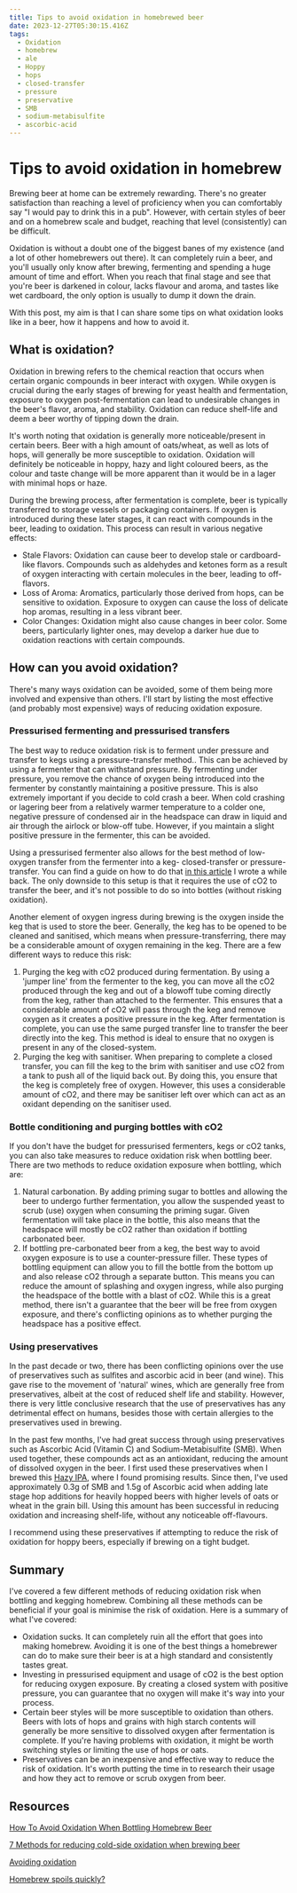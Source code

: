 ```yaml
---
title: Tips to avoid oxidation in homebrewed beer
date: 2023-12-27T05:30:15.416Z
tags: 
  - Oxidation
  - homebrew
  - ale
  - Hoppy
  - hops
  - closed-transfer
  - pressure
  - preservative
  - SMB
  - sodium-metabisulfite
  - ascorbic-acid
---
```

# T﻿ips to avoid oxidation in homebrew

Brewing beer at home can be extremely rewarding. There's no greater satisfaction than reaching a level of proficiency when you can comfortably say "I would pay to drink this in a pub". However, with certain styles of beer and on a homebrew scale and budget, reaching that level (consistently) can be difficult. 

Oxidation is without a doubt one of the biggest banes of my existence (and a lot of other homebrewers out there). It can completely ruin a beer, and you'll usually only know after brewing, fermenting and spending a huge amount of time and effort. When you reach that final stage and see that you're beer is darkened in colour, lacks flavour and aroma, and tastes like wet cardboard, the only option is usually to dump it down the drain.

With this post, my aim is that I can share some tips on what oxidation looks like in a beer, how it happens and how to avoid it.

## What is oxidation?

Oxidation in brewing refers to the chemical reaction that occurs when certain organic compounds in beer interact with oxygen. While oxygen is crucial during the early stages of brewing for yeast health and fermentation, exposure to oxygen post-fermentation can lead to undesirable changes in the beer's flavor, aroma, and stability. Oxidation can reduce shelf-life and deem a beer worthy of tipping down the drain. 

I﻿t's worth noting that oxidation is generally more noticeable/present in certain beers. Beer with a high amount of oats/wheat, as well as lots of hops, will generally be more susceptible to oxidation. Oxidation will definitely be noticeable in hoppy, hazy and light coloured beers, as the colour and taste change will be more apparent than it would be in a lager with minimal hops or haze. 

During the brewing process, after fermentation is complete, beer is typically transferred to storage vessels or packaging containers. If oxygen is introduced during these later stages, it can react with compounds in the beer, leading to oxidation. This process can result in various negative effects:

* Stale Flavors: Oxidation can cause beer to develop stale or cardboard-like flavors. Compounds such as aldehydes and ketones form as a result of oxygen interacting with certain molecules in the beer, leading to off-flavors.
* Loss of Aroma: Aromatics, particularly those derived from hops, can be sensitive to oxidation. Exposure to oxygen can cause the loss of delicate hop aromas, resulting in a less vibrant beer.
* Color Changes: Oxidation might also cause changes in beer color. Some beers, particularly lighter ones, may develop a darker hue due to oxidation reactions with certain compounds.

## How can you avoid oxidation?

There's many ways oxidation can be avoided, some of them being more involved and expensive than others. I'll start by listing the most effective (and probably most expensive) ways of reducing oxidation exposure.

### Pressurised fermenting and pressurised transfers

The best way to reduce oxidation risk is to ferment under pressure and transfer to kegs using a pressure-transfer method.. This can be achieved by using a fermenter that can withstand pressure. By fermenting under pressure, you remove the chance of oxygen being introduced into the fermenter by constantly maintaining a positive pressure. This is also extremely important if you decide to cold crash a beer. When cold crashing or lagering beer from a relatively warmer temperature to a colder one, negative pressure of condensed air in the headspace can draw in liquid and air through the airlock or blow-off tube. However, if you maintain a slight positive pressure in the fermenter, this can be avoided.

Using a pressurised fermenter also allows for the best method of low-oxygen transfer from the fermenter into a keg- closed-transfer or pressure-transfer. You can find a guide on how to do that [in this article](https://krakenbrewing.netlify.app/post/2020-08-20-closed-transfer-guide/) I wrote a while back. The only downside to this setup is that it requires the use of cO2 to transfer the beer, and it's not possible to do so into bottles (without risking oxidation).

A﻿nother element of oxygen ingress during brewing is the oxygen inside the keg that is used to store the beer. Generally, the keg has to be opened to be cleaned and sanitised, which means when pressure-transferring, there may be a considerable amount of oxygen remaining in the keg. There are a few different ways to reduce this risk:

1. P﻿urging the keg with cO2 produced during fermentation. By using a 'jumper line' from the fermenter to the keg, you can move all the cO2 produced through the keg and out of a blowoff tube coming directly from the keg, rather than attached to the fermenter. This ensures that a considerable amount of cO2 will pass through the keg and remove oxygen as it creates a positive pressure in the keg. After fermentation is complete, you can use the same purged transfer line to transfer the beer directly into the keg. This method is ideal to ensure that no oxygen is present in any of the closed-system. 
2. P﻿urging the keg with sanitiser. When preparing to complete a closed transfer, you can fill the keg to the brim with sanitiser and use cO2 from a tank to push all of the liquid back out. By doing this, you ensure that the keg is completely free of oxygen. However, this uses a considerable amount of cO2, and there may be sanitiser left over which can act as an oxidant depending on the sanitiser used. 

### Bottle conditioning and purging bottles with cO2

I﻿f you don't have the budget for pressurised fermenters, kegs or cO2 tanks, you can also take measures to reduce oxidation risk when bottling beer. There are two methods to reduce oxidation exposure when bottling, which are:

1. Natural carbonation. By adding priming sugar to bottles and allowing the beer to undergo further fermentation, you allow the suspended yeast to scrub (use) oxygen when consuming the priming sugar. Given fermentation will take place in the bottle, this also means that the headspace will mostly be cO2 rather than oxidation if bottling carbonated beer. 
2. I﻿f bottling pre-carbonated beer from a keg, the best way to avoid oxygen exposure is to use a counter-pressure filler. These types of bottling equipment can allow you to fill the bottle from the bottom up and also release cO2 through a separate button. This means you can reduce the amount of splashing and oxygen ingress, while also purging the headspace of the bottle with a blast of cO2. While this is a great method, there isn't a guarantee that the beer will be free from oxygen exposure, and there's conflicting opinions as to whether purging the headspace has a positive effect.

### U﻿sing preservatives

In the past decade or two, there has been conflicting opinions over the use of preservatives such as sulfites and ascorbic acid in beer (and wine). This gave rise to the movement of 'natural' wines, which are generally free from preservatives, albeit at the cost of reduced shelf life and stability. However, there is very little conclusive research that the use of preservatives has any detrimental effect on humans, besides those with certain allergies to the preservatives used in brewing. 

In the past few months, I've had great success through using preservatives such as Ascorbic Acid (Vitamin C) and Sodium-Metabisulfite (SMB). When used together, these compounds act as an antioxidant, reducing the amount of dissolved oxygen in the beer. I first used these preservatives when I brewed this [Hazy IPA](https://krakenbrewing.netlify.app/post/2023-03-02-ddh-oat-cream-tropical-hazy/), where I found promising results.  Since then, I've used approximately 0.3g of SMB and 1.5g of Ascorbic acid when adding late stage hop additions for heavily hopped beers with higher levels of oats or wheat in the grain bill. Using this amount has been successful in reducing oxidation and increasing shelf-life, without any noticeable off-flavours.

I﻿ recommend using these preservatives if attempting to reduce the risk of oxidation for hoppy beers, especially if brewing on a tight budget.

## S﻿ummary

I﻿'ve covered a few different methods of reducing oxidation risk when bottling and kegging homebrew. Combining all these methods can be beneficial if your goal is minimise the risk of oxidation. Here is a summary of what I've covered:

* Oxidation sucks. It can completely ruin all the effort that goes into making homebrew. Avoiding it is one of the best things a homebrewer can do to make sure their beer is at a high standard and consistently tastes great.
* Investing in pressurised equipment and usage of cO2 is the best option for reducing oxygen exposure. By creating a closed system with positive pressure, you can guarantee that no oxygen will make it's way into your process. 
* Certain beer styles will be more susceptible to oxidation than others. Beers with lots of hops and grains with high starch contents will generally be more sensitive to dissolved oxygen after fermentation is complete. If you're having problems with oxidation, it might be worth switching styles or limiting the use of hops or oats. 
* Preservatives can be an inexpensive and effective way to reduce the risk of oxidation. It's worth putting the time in to research their usage and how they act to remove or scrub oxygen from beer. 

## R﻿esources

[How To Avoid Oxidation When Bottling Homebrew Beer](https://yeastplatform.com.au/avoid-oxidation-when-bottling#:~:text=Pressure%20Ferment%20and%20Use%20a%20Counterflow%20Bottle%20Filler&text=This%20helps%20to%20reduce%20the,clearer%2C%20cleaner%2Dtasting%20beer.)

[7 Methods for reducing cold-side oxidation when brewing beer](https://brulosophy.com/2018/05/10/7-methods-for-reducing-cold-side-oxidation-when-brewing-beer/)

[A﻿voiding oxidation](https://beerandbrewing.com/avoiding-oxidation/)

[H﻿omebrew spoils quickly?](https://byo.com/mr-wizard/homebrew-spoils-quickly/)